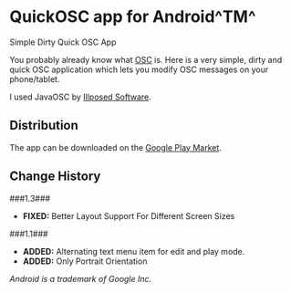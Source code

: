 # QuickOSC app for Android^TM^

Simple Dirty Quick OSC App

You probably already know what [OSC](http://en.wikipedia.org/wiki/Open_Sound_Control "link") is. Here is a very simple, dirty and quick OSC application which lets you modify OSC messages on your phone/tablet.

I used JavaOSC by [Illposed Software](http://www.illposed.com/software/javaosc.html "link").

## Distribution
The app can be downloaded on the [Google Play Market](https://play.google.com/store/apps/details?id=com.ahmetkizilay.controls.osc "Link").


## Change History
###1.3###
+ **FIXED:** Better Layout Support For Different Screen Sizes

###1.1###
+ **ADDED:** Alternating text menu item for edit and play mode.
+ **ADDED:** Only Portrait Orientation

*Android is a trademark of Google Inc.*